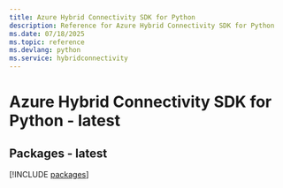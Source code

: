 ```yaml
---
title: Azure Hybrid Connectivity SDK for Python
description: Reference for Azure Hybrid Connectivity SDK for Python
ms.date: 07/18/2025
ms.topic: reference
ms.devlang: python
ms.service: hybridconnectivity
---
```

# Azure Hybrid Connectivity SDK for Python - latest
## Packages - latest
[!INCLUDE [packages](hybrid-connectivity-index.md)]